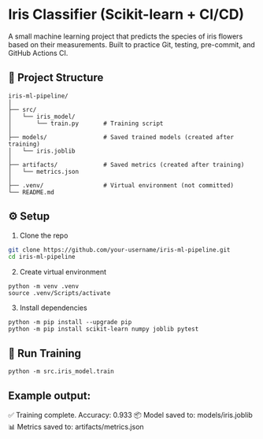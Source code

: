 # Iris Classifier (Scikit-learn + CI/CD)

A small machine learning project that predicts the species of iris flowers based on their measurements. 
Built to practice Git, testing, pre-commit, and GitHub Actions CI.

## 📂 Project Structure
```
iris-ml-pipeline/
│
├── src/
│   └── iris_model/
│       └── train.py       # Training script
│
├── models/                # Saved trained models (created after training)
│   └── iris.joblib
│
├── artifacts/             # Saved metrics (created after training)
│   └── metrics.json
│
├── .venv/                 # Virtual environment (not committed)
└── README.md
```

## ⚙️ Setup

1. Clone the repo
```bash
git clone https://github.com/your-username/iris-ml-pipeline.git
cd iris-ml-pipeline
```
2. Create virtual environment
```
python -m venv .venv
source .venv/Scripts/activate
```

3. Install dependencies
```
python -m pip install --upgrade pip
python -m pip install scikit-learn numpy joblib pytest
```

## 🚀 Run Training
```
python -m src.iris_model.train
```
## Example output:
✅ Training complete. Accuracy: 0.933
📦 Model saved to: models/iris.joblib
📊 Metrics saved to: artifacts/metrics.json